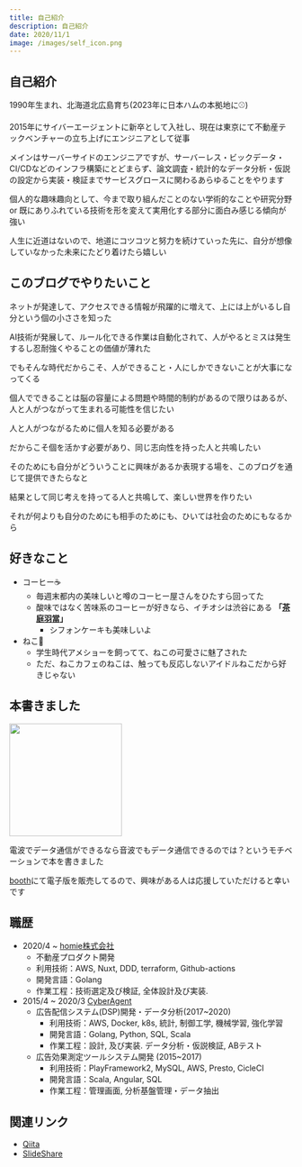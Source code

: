 ```yaml
---
title: 自己紹介
description: 自己紹介
date: 2020/11/1
image: /images/self_icon.png
---
```


## 自己紹介

1990年生まれ、北海道北広島育ち(2023年に日本ハムの本拠地に⚾)

2015年にサイバーエージェントに新卒として入社し、現在は東京にて不動産テックベンチャーの立ち上げにエンジニアとして従事

メインはサーバーサイドのエンジニアですが、サーバーレス・ビックデータ・CI/CDなどのインフラ構築にとどまらず、論文調査・統計的なデータ分析・仮説の設定から実装・検証までサービスグロースに関わるあらゆることをやります

個人的な趣味趣向として、今まで取り組んだことのない学術的なことや研究分野
or
既にありふれている技術を形を変えて実用化する部分に面白み感じる傾向が強い

人生に近道はないので、地道にコツコツと努力を続けていった先に、自分が想像していなかった未来にたどり着けたら嬉しい

## このブログでやりたいこと

ネットが発達して、アクセスできる情報が飛躍的に増えて、上には上がいるし自分という個の小ささを知った

AI技術が発展して、ルール化できる作業は自動化されて、人がやるとミスは発生するし忍耐強くやることの価値が薄れた


でもそんな時代だからこそ、人ができること・人にしかできないことが大事になってくる

個人でできることは脳の容量による問題や時間的制約があるので限りはあるが、人と人がつながって生まれる可能性を信じたい

人と人がつながるために個人を知る必要がある

だからこそ個を活かす必要があり、同じ志向性を持った人と共鳴したい

そのためにも自分がどういうことに興味があるか表現する場を、このブログを通じて提供できたらなと

結果として同じ考えを持ってる人と共鳴して、楽しい世界を作りたい

それが何よりも自分のためにも相手のためにも、ひいては社会のためにもなるから

## 好きなこと
* コーヒー☕
  * 毎週末都内の美味しいと噂のコーヒー屋さんをひたすら回ってた
  * 酸味ではなく苦味系のコーヒーが好きなら、イチオシは渋谷にある **「[茶庭羽當](https://tabelog.com/tokyo/A1303/A130301/13001169/)」**
    * シフォンケーキも美味しいよ
* ねこ🐾
  * 学生時代アメショーを飼ってて、ねこの可愛さに魅了された
  * ただ、ねこカフェのねこは、触っても反応しないアイドルねこだから好きじゃない

## 本書きました
[<img src="https://s2.booth.pm/42bd7159-5028-49f0-af1b-e1f3c53bf3f9/i/1576199/30463970-a62f-4c73-877c-16e4b1c7b2e3_base_resized.jpg" width="200px">](https://planet-meron.booth.pm/items/1576199)


電波でデータ通信ができるなら音波でもデータ通信できるのでは？というモチベーションで本を書きました

[booth](https://planet-meron.booth.pm/items/1576199)にて電子版を販売してるので、興味がある人は応援していただけると幸いです

## 職歴
* 2020/4 ~       [homie株式会社](https://homie.co.jp/)
  *  不動産プロダクト開発
    * 利用技術：AWS, Nuxt, DDD, terraform, Github-actions
    * 開発言語：Golang
    * 作業工程：技術選定及び検証, 全体設計及び実装.
* 2015/4 ~ 2020/3 [CyberAgent](https://www.cyberagent.co.jp/)
  * 広告配信システム(DSP)開発・データ分析(2017~2020)
    * 利用技術：AWS, Docker, k8s, 統計, 制御工学, 機械学習, 強化学習
    * 開発言語：Golang, Python, SQL, Scala
    * 作業工程：設計, 及び実装. データ分析・仮説検証, ABテスト
  * 広告効果測定ツールシステム開発 (2015~2017)
    * 利用技術：PlayFramework2, MySQL, AWS, Presto, CicleCI
    * 開発言語：Scala, Angular, SQL
    * 作業工程：管理画面, 分析基盤管理・データ抽出

## 関連リンク
* [Qiita](https://qiita.com/PlanetMeron)
* [SlideShare](https://www.slideshare.net/genkiishibashi3/edit_my_uploads)


